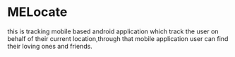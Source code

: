 # MELocate
this is tracking mobile based android application which track the user on behalf of their current location,through that mobile application user can find their loving ones and friends.

